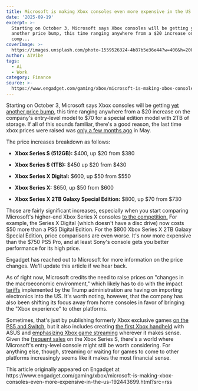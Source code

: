 ```yaml
---
title: Microsoft is making Xbox consoles even more expensive in the US
date: '2025-09-19'
excerpt: >-
  Starting on October 3, Microsoft says Xbox consoles will be getting yet
  another price bump, this time ranging anywhere from a $20 increase on the
  comp...
coverImage: >-
  https://images.unsplash.com/photo-1559526324-4b87b5e36e44?w=400&h=200&fit=crop&auto=format
author: AIVibe
tags:
  - Ai
  - Work
category: Finance
source: >-
  https://www.engadget.com/gaming/xbox/microsoft-is-making-xbox-consoles-even-more-expensive-in-the-us-192443699.html?src=rss
---
```

<p>Starting on October 3, Microsoft says Xbox consoles will be getting <a data-i13n="elm:context_link;elmt:doNotAffiliate;cpos:1;pos:1" class="no-affiliate-link" href="https://support.xbox.com/en-US/help/hardware-network/console/may-2025-pricing-updates">yet another price bump</a>, this time ranging anywhere from a $20 increase on the company&#39;s entry-level model to $70 for a special edition model with 2TB of storage. If all of this sounds familiar, there&#39;s a good reason, the last time xbox prices were raised was <a data-i13n="elm:context_link;elmt:doNotAffiliate;cpos:2;pos:1" class="no-affiliate-link" href="https://www.engadget.com/deals/microsoft-just-increased-all-xbox-prices-grab-one-before-the-hikes-go-into-effect-192628921.html">only a few months ago</a> in May.</p>
<p>The price increases breakdown as follows:</p>
<span id="end-legacy-contents"></span><ul>
<li><p><strong>Xbox Series S (512GB):</strong> $400, up $20 from $380</p></li>
<li><p><strong>Xbox Series S (1TB):</strong> $450 up $20 from $430</p></li>
<li><p><strong>Xbox Series X Digital:</strong> $600, up $50 from $550</p></li>
<li><p><strong>Xbox Series X:</strong> $650, up $50 from $600</p></li>
<li><p><strong>Xbox Series X 2TB Galaxy Special Edition:</strong> $800, up $70 from $730</p></li>
</ul>
<p>Those are fairly significant increases, especially when you start comparing Microsoft&#39;s higher-end Xbox Series X consoles <a data-i13n="elm:context_link;elmt:doNotAffiliate;cpos:3;pos:1" class="no-affiliate-link" href="https://www.engadget.com/gaming/playstation/sony-raises-ps5-console-prices-in-the-us-153429564.html">to the competition.</a> For example, the Series X Digital (which doesn&#39;t have a disc drive) now costs $50 more than a PS5 Digital Edition. For the $800 Xbox Series X 2TB Galaxy Special Edition, price comparisons are even worse. It&#39;s now more expensive than the $750 PS5 Pro, and at least Sony&#39;s console gets you better performance for its high price.</p>
<p>Engadget has reached out to Microsoft for more information on the price changes. We&#39;ll update this article if we hear back.</p>
<p>As of right now, Microsoft credits the need to raise prices on &quot;changes in the macroeconomic environment,&quot; which likely has to do with the impact <a data-i13n="elm:context_link;elmt:doNotAffiliate;cpos:4;pos:1" class="no-affiliate-link" href="https://www.bbc.com/news/articles/c5ypxnnyg7jo">tariffs</a> implemented by the Trump administration are having on importing electronics into the US. It&#39;s worth noting, however, that the company has also been shifting its focus away from home consoles in favor of bringing the &quot;Xbox experience&quot; to other platforms.&nbsp;</p>
<p>Sometimes, that&#39;s just by publishing formerly Xbox exclusive games <a data-i13n="elm:context_link;elmt:doNotAffiliate;cpos:5;pos:1" class="no-affiliate-link" href="https://www.engadget.com/xbox-confirms-four-of-its-games-are-coming-to-more-popular-consoles-201419203.html">on the PS5 and Switch</a>, but it also includes creating <a data-i13n="elm:context_link;elmt:doNotAffiliate;cpos:6;pos:1" class="no-affiliate-link" href="https://www.engadget.com/gaming/xbox/xbox-ally-handhelds-will-be-available-october-16-but-we-still-dont-know-the-price-134015698.html">the first Xbox handheld</a> with ASUS and <a data-i13n="elm:context_link;elmt:doNotAffiliate;cpos:7;pos:1" class="no-affiliate-link" href="https://www.engadget.com/gaming/xbox/xbox-and-lg-are-bringing-cloud-gaming-to-cars-133016305.html">emphasizing Xbox game streaming</a> wherever it makes sense. Given the <a data-i13n="elm:context_link;elmt:doNotAffiliate;cpos:8;pos:1" class="no-affiliate-link" href="https://www.engadget.com/the-xbox-series-s-starter-bundle-is-on-sale-for-220-153432765.html">frequent sales</a> on the Xbox Series S, there&#39;s a world where Microsoft&#39;s entry-level console might still be worth considering. For anything else, though, streaming or waiting for games to come to other platforms increasingly seems like it makes the most financial sense.</p>This article originally appeared on Engadget at https://www.engadget.com/gaming/xbox/microsoft-is-making-xbox-consoles-even-more-expensive-in-the-us-192443699.html?src=rss
